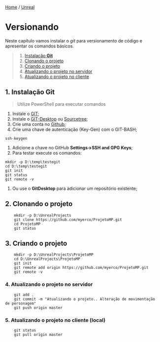 [Home](https://myerco.github.io/unreal-engine) / [Unreal](https://myerco.github.io/unreal-engine/unreal.html)

# Versionando
Neste capítulo vamos instalar o *git* para versionamento de código e apresentar
os comandos básicos.
> 1. [Instalação **Git**](#1)
> 1. [Clonando o projeto](#2)
> 1. [Criando o projeto](#3)
> 1. [Atualizando o projeto no servidor](#4)
> 1. [Atualizando o projeto no cliente](#5)

<a name="1"></a>
## 1. Instalação Git
> Utilize PowerShell para executar comandos

1. Instale o [GIT](https://git-scm.com/downloads);
1. Instale o [GIT-Desktop](https://desktop.github.com/) ou [Sourcetree](https://www.sourcetreeapp.com/);
1. Crie uma conta no [Github](https://github.com/);
1. Crie uma chave de autenticação (Key-Gen) com o GIT-BASH;
```shell
ssh-keygen
```
1. Adicione a chave no GitHub **Settings->SSH and GPG Keys**;
1. Para testar execute os comandos:
```shell
mkdir -p D:\temp\testegit
cd D:\temp\testegit
git init
git status
git remote -v
```
1. Ou use o **GitDesktop** para adicionar um repositório existente;

<a name="2"></a>
## 2. Clonando o projeto
```shell
    mkdir -p D:\UnrealProjects
    git clone https://github.com/myerco/ProjetoMP.git
    cd ProjetoMP
    git status
```
<a name="3"></a>
## 3. Criando o projeto
```shell
    mkdir -p D:\UnrealProjects\ProjetoMP
    cd D:\UnrealProjects\ProjetoMP
    git init
    git remote add origin https://github.com/myerco/ProjetoMP.git
    git remote -v
```

<a name="4"></a>
### 4. Atualizando o projeto no servidor
```shell
    git add .
    git commit -m "Atualizando o projeto.. Alteração de movimentação de personagem"
    git push origin master
```
<a name="5"></a>
### 5. Atualizando o projeto no cliente (local)
```shell
    git status
    git pull origin master
```
